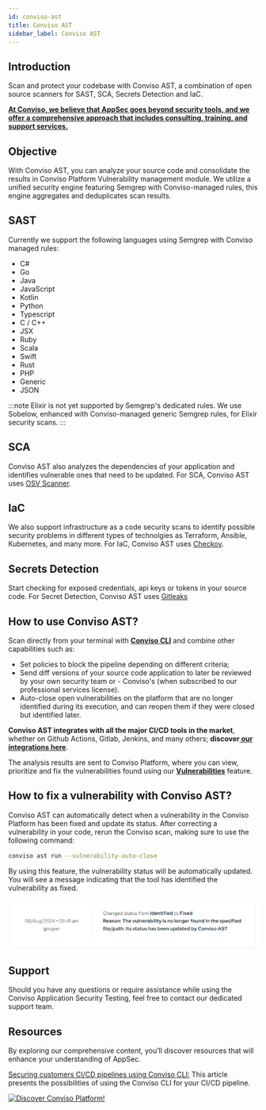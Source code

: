 ```yaml
---
id: conviso-ast
title: Conviso AST
sidebar_label: Conviso AST
---
```


## Introduction

Scan and protect your codebase with Conviso AST, a combination of open source scanners for SAST, SCA, Secrets Detection and IaC.

**[At Conviso, we believe that AppSec goes beyond security tools, and we offer a comprehensive approach that includes consulting, training, and support services.](https://cta-service-cms2.hubspot.com/web-interactives/public/v1/track/redirect?encryptedPayload=AVxigLKtcWzoFbzpyImNNQsXC9S54LjJuklwM39zNd7hvSoR%2FVTX%2FXjNdqdcIIDaZwGiNwYii5hXwRR06puch8xINMyL3EXxTMuSG8Le9if9juV3u%2F%2BX%2FCKsCZN1tLpW39gGnNpiLedq%2BrrfmYxgh8G%2BTcRBEWaKasQ%3D&webInteractiveContentId=125788977029&portalId=5613826)**

## Objective


With Conviso AST, you can analyze your source code and consolidate the results in Conviso Platform Vulnerability management module.
We utilize a unified security engine featuring Semgrep with Conviso-managed rules, this engine aggregates and deduplicates scan results.

## SAST
Currently we support the following languages using Semgrep with Conviso managed rules:

- C#
- Go
- Java
- JavaScript
- Kotlin
- Python
- Typescript
- C / C++
- JSX
- Ruby
- Scala
- Swift
- Rust
- PHP
- Generic
- JSON

:::note
Elixir is not yet supported by Semgrep's dedicated rules. We use Sobelow, enhanced with Conviso-managed generic Semgrep rules, for Elixir security scans.
:::

## SCA
Conviso AST also analyzes the dependencies of your application and identifies vulnerable ones that need to be updated.
For SCA, Conviso AST uses [OSV Scanner](https://github.com/google/osv-scanner). 

## IaC
We also support infrastructure as a code security scans to identify possible security problems in different types of technolgies as Terraform, Ansible, Kubernetes, and many more.
For IaC, Conviso AST uses [Checkov](https://github.com/bridgecrewio/checkov).

## Secrets Detection
Start checking for exposed credentials, api keys or tokens in your source code.
For Secret Detection, Conviso AST uses [Gitleaks](https://github.com/gitleaks/gitleaks)

## How to use Conviso AST?

Scan directly from your terminal with [**Conviso CLI**](../../cli/installation) and combine other capabilities such as: 

- Set policies to block the pipeline depending on different criteria;
- Send diff versions of your source code application to later be reviewed by your own security team or - Conviso's (when subscribed to our professional services license).
- Auto-close open vulnerabilities on the platform that are no longer identified during its execution, and can reopen them if they were closed but identified later.

**Conviso AST integrates with all the major CI/CD tools in the market**, whether on Github Actions, Gitlab, Jenkins, and many others; **discover[ our integrations here](../../integrations/integrations_intro)**.

The analysis results are sent to Conviso Platform, where you can view, prioritize and fix the vulnerabilities found using our **[Vulnerabilities](../../platform/vulnerabilities)** feature.

## How to fix a vulnerability with Conviso AST?

Conviso AST can automatically detect when a vulnerability in the Conviso Platform has been fixed and update its status. After correcting a vulnerability in your code, rerun the Conviso scan, making sure to use the following command:

```bash
conviso ast run --vulnerability-auto-close
```

By using this feature, the vulnerability status will be automatically updated. You will see a message indicating that the tool has identified the vulnerability as fixed.

<div style={{textAlign: 'center' , maxWidth: '60%'}}>

[![img](../../../static/img/tools/conviso-ast/conviso-ast-img1.png 'Conviso AST')](https://cta-service-cms2.hubspot.com/web-interactives/public/v1/track/redirect?encryptedPayload=AVxigLKtcWzoFbzpyImNNQsXC9S54LjJuklwM39zNd7hvSoR%2FVTX%2FXjNdqdcIIDaZwGiNwYii5hXwRR06puch8xINMyL3EXxTMuSG8Le9if9juV3u%2F%2BX%2FCKsCZN1tLpW39gGnNpiLedq%2BrrfmYxgh8G%2BTcRBEWaKasQ%3D&webInteractiveContentId=125788977029&portalId=5613826)
</div>

## Support

Should you have any questions or require assistance while using the Conviso Application Security Testing, feel free to contact our dedicated support team.

## Resources

By exploring our comprehensive content, you’ll discover resources that will enhance your understanding of AppSec.

[Securing customers CI/CD pipelines using Conviso CLI:](https://bit.ly/3LS1oD7) This article presents the possibilities of using the Conviso CLI for your CI/CD pipeline.


[![Discover Conviso Platform!](https://no-cache.hubspot.com/cta/default/5613826/interactive-125788977029.png)](https://cta-service-cms2.hubspot.com/web-interactives/public/v1/track/redirect?encryptedPayload=AVxigLKtcWzoFbzpyImNNQsXC9S54LjJuklwM39zNd7hvSoR%2FVTX%2FXjNdqdcIIDaZwGiNwYii5hXwRR06puch8xINMyL3EXxTMuSG8Le9if9juV3u%2F%2BX%2FCKsCZN1tLpW39gGnNpiLedq%2BrrfmYxgh8G%2BTcRBEWaKasQ%3D&webInteractiveContentId=125788977029&portalId=5613826)